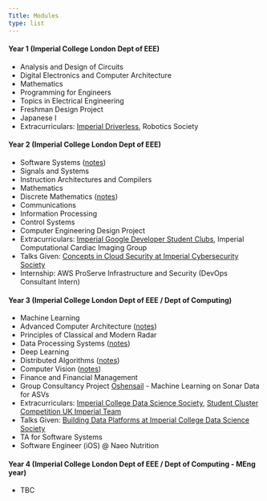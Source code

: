 ```yaml
---
Title: Modules
type: list
---
```



#### Year 1 (Imperial College London Dept of EEE)
- Analysis and Design of Circuits
- Digital Electronics and Computer Architecture 
- Mathematics
- Programming for Engineers
- Topics in Electrical Engineering 
- Freshman Design Project
- Japanese I
- Extracurriculars: [Imperial Driverless](https://driverless.imperial.ac.uk/), Robotics Society

#### Year 2 (Imperial College London Dept of EEE)
- Software Systems ([notes](https://github.com/clemenkok/collegenotes/blob/main/Software_Systems.pdf))
- Signals and Systems
- Instruction Architectures and Compilers
- Mathematics
- Discrete Mathematics ([notes](https://github.com/clemenkok/collegenotes/blob/main/Discrete_Mathematics.pdf))
- Communications
- Information Processing
- Control Systems
- Computer Engineering Design Project
- Extracurriculars: [Imperial Google Developer Student Clubs](https://gdsc.community.dev/imperial-college-of-science-technology-and-medicine/), Imperial Computational Cardiac Imaging Group
- Talks Given: [Concepts in Cloud Security at Imperial Cybersecurity Society](https://www.youtube.com/watch?v=Mer43702Yyo&t=26s)
- Internship: AWS ProServe Infrastructure and Security (DevOps Consultant Intern)

#### Year 3 (Imperial College London Dept of EEE / Dept of Computing)
- Machine Learning
- Advanced Computer Architecture ([notes](https://github.com/clemenkok/collegenotes/blob/main/ACA_Summary.pdf))
- Principles of Classical and Modern Radar
- Data Processing Systems ([notes](https://github.com/clemenkok/collegenotes/blob/main/DPS_Summary.pdf))
- Deep Learning
- Distributed Algorithms ([notes](https://github.com/clemenkok/collegenotes/blob/main/DA_Summary.pdf))
- Computer Vision ([notes](https://github.com/clemenkok/collegenotes/blob/main/CV_Summary.pdf))
- Finance and Financial Management
- Group Consultancy Project [Oshensail](https://www.oshensail.com) - Machine Learning on Sonar Data for ASVs  
- Extracurriculars: [Imperial College Data Science Society](https://imperialdatasoc.co.uk/), [Student Cluster Competition UK Imperial Team](https://www.scd.stfc.ac.uk/Pages/CIUK-2023-Cluster-Challenge.aspx) 
- Talks Given: [Building Data Platforms at Imperial College Data Science Society](https://www.youtube.com/watch?v=31Cc80D8oTQ&t=5s)  
- TA for Software Systems  
- Software Engineer (iOS) @ Naeo Nutrition  

#### Year 4 (Imperial College London Dept of EEE / Dept of Computing - MEng year)
- TBC